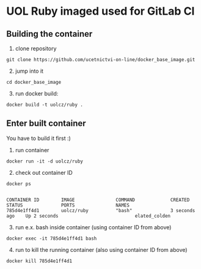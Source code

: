 # UOL Ruby imaged used for GitLab CI

## Building the container

1. clone repository

```
git clone https://github.com/ucetnictvi-on-line/docker_base_image.git
```

2. jump into it

```
cd docker_base_image
```

3. run docker build:

```
docker build -t uolcz/ruby .
```

## Enter built container

You have to build it first :)

1. run container

```
docker run -it -d uolcz/ruby
```

2. check out container ID

```
docker ps


CONTAINER ID        IMAGE               COMMAND             CREATED          STATUS              PORTS               NAMES
785d4e1ff4d1        uolcz/ruby          "bash"              3 seconds ago    Up 2 seconds                            elated_colden
```
3. run e.x. bash inside container (using container ID from above)

```
docker exec -it 785d4e1ff4d1 bash
```

4. run to kill the running container (also using container ID from above)

```
docker kill 785d4e1ff4d1
```
